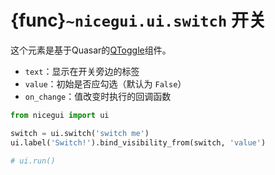 # {func}`~nicegui.ui.switch` 开关

这个元素是基于Quasar的[QToggle](https://quasar.dev/vue-components/toggle)组件。

- `text`：显示在开关旁边的标签
- `value`：初始是否应勾选（默认为 `False`）
- `on_change`：值改变时执行的回调函数

```python
from nicegui import ui

switch = ui.switch('switch me')
ui.label('Switch!').bind_visibility_from(switch, 'value')

# ui.run()
```
